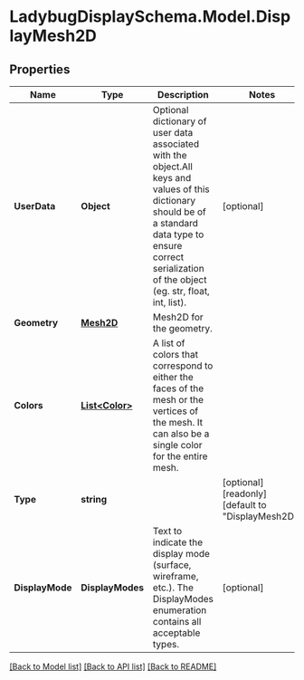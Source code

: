 
# LadybugDisplaySchema.Model.DisplayMesh2D

## Properties

Name | Type | Description | Notes
------------ | ------------- | ------------- | -------------
**UserData** | **Object** | Optional dictionary of user data associated with the object.All keys and values of this dictionary should be of a standard data type to ensure correct serialization of the object (eg. str, float, int, list). | [optional] 
**Geometry** | [**Mesh2D**](Mesh2D.md) | Mesh2D for the geometry. | 
**Colors** | [**List&lt;Color&gt;**](Color.md) | A list of colors that correspond to either the faces of the mesh or the vertices of the mesh. It can also be a single color for the entire mesh. | 
**Type** | **string** |  | [optional] [readonly] [default to "DisplayMesh2D"]
**DisplayMode** | **DisplayModes** | Text to indicate the display mode (surface, wireframe, etc.). The DisplayModes enumeration contains all acceptable types. | [optional] 

[[Back to Model list]](../README.md#documentation-for-models)
[[Back to API list]](../README.md#documentation-for-api-endpoints)
[[Back to README]](../README.md)

